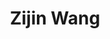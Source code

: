 ---
bio: 
  matter.
education:
  courses:
  - course: 硕士学位
    institution: 利兹大学
    year: 2024
  - course: 学士学位
    institution: 北京师范大学珠海分校
    year: 2021
email: "XXX@qq.com"
first_name: Zijin
highlight_name: false
interests:
- 生物信息
last_name: Wang
role: Visiting Student
social:
- icon: envelope
  icon_pack: fas
  link: mailto:XXX@qq.com
superuser: true
title: Zijin Wang
user_groups:
- Alumni
weight: 1100
---
